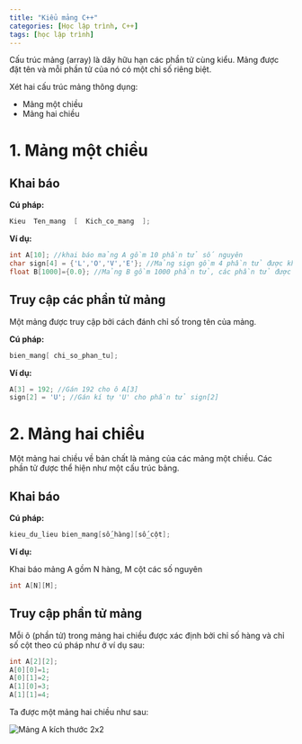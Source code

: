```yaml
---
title: "Kiểu mảng C++"
categories: [Học lập trình, C++]
tags: [học lập trình]
---
```


Cấu trúc mảng (array) là dãy hữu hạn các phần tử cùng kiểu. Mảng được đặt tên và mỗi phần tử của nó có một chỉ số riêng biệt.

Xét hai cấu trúc mảng thông dụng:

* Mảng một chiều
* Mảng hai chiều

# 1. Mảng một chiều

## Khai báo 

**Cú pháp:**

```cpp
Kieu  Ten_mang  [  Kich_co_mang  ];
```

**Ví dụ:**

```cpp
int A[10]; //khai báo mảng A gồm 10 phần tử số nguyên
char sign[4] = {'L','O','V','E'}; //Mảng sign gồm 4 phần tử được khởi tạo lần lượt là kí tự 'L','O','V','E'
float B[1000]={0.0}; //Mảng B gồm 1000 phần tử, các phần tử được khởi tạo là 0.0
```
## Truy cập các phần tử mảng

Một mảng được truy cập bởi cách đánh chỉ số trong tên của mảng.

**Cú pháp:**

```cpp
bien_mang[ chi_so_phan_tu];
```

**Ví dụ:**

```cpp
A[3] = 192; //Gán 192 cho ô A[3]
sign[2] = 'U'; //Gán kí tự 'U' cho phần tử sign[2]
```

# 2. Mảng hai chiều

Một mảng hai chiều về bản chất là mảng của các mảng một chiều. Các phần tử được thể hiện như một cấu trúc bảng.

## Khai báo

**Cú pháp:**

```cpp
kieu_du_lieu bien_mang[số_hàng][số_cột];
```
**Ví dụ:**

Khai báo mảng A gồm N hàng, M cột các số nguyên

```cpp
int A[N][M];
```
## Truy cập phần tử mảng

Mỗi ô (phần tử) trong mảng hai chiều được xác định bởi chỉ số hàng và chỉ số cột theo cú pháp như ở ví dụ sau:

```cpp
int A[2][2];
A[0][0]=1;
A[0][1]=2;
A[1][0]=3;
A[1][1]=4;
```

Ta được một mảng hai chiều như sau:


![Mảng A kích thước 2x2](http://thomasabc.xyz/assets/img/2D.png)

